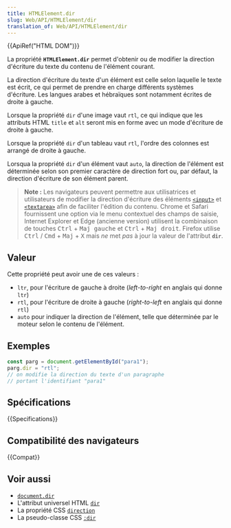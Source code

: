 ```yaml
---
title: HTMLElement.dir
slug: Web/API/HTMLElement/dir
translation_of: Web/API/HTMLElement/dir
---
```


{{ApiRef("HTML DOM")}}

La propriété **`HTMLElement.dir`** permet d'obtenir ou de modifier la direction d'écriture du texte du contenu de l'élément courant.

La direction d'écriture du texte d'un élément est celle selon laquelle le texte est écrit, ce qui permet de prendre en charge différents systèmes d'écriture. Les langues arabes et hébraïques sont notamment écrites de droite à gauche.

Lorsque la propriété `dir` d'une image vaut `rtl`, ce qui indique que les attributs HTML `title` et `alt` seront mis en forme avec un mode d'écriture de droite à gauche.

Lorsque la propriété `dir` d'un tableau vaut `rtl`, l'ordre des colonnes est arrangé de droite à gauche.

Lorsqua la propriété `dir` d'un élément vaut `auto`, la direction de l'élément est déterminée selon son premier caractère de direction fort ou, par défaut, la direction d'écriture de son élément parent.

> **Note :** Les navigateurs peuvent permettre aux utilisatrices et utilisateurs de modifier la direction d'écriture des éléments [`<input>`](/fr/docs/Web/HTML/Element/input) et [`<textarea>`](/fr/docs/Web/HTML/Element/textarea) afin de faciliter l'édition du contenu. Chrome et Safari fournissent une option via le menu contextuel des champs de saisie, Internet Explorer et Edge (ancienne version) utilisent la combinaison de touches <kbd>Ctrl</kbd> + <kbd>Maj gauche</kbd> et <kbd>Ctrl</kbd> + <kbd>Maj droit</kbd>. Firefox utilise <kbd>Ctrl</kbd> / <kbd>Cmd</kbd> + <kbd>Maj</kbd> + <kbd>X</kbd> mais _ne_ met _pas_ à jour la valeur de l'attribut **`dir`**.

## Valeur

Cette propriété peut avoir une de ces valeurs&nbsp;:

- `ltr`, pour l'écriture de gauche à droite (<i lang="en">left-to-right</i> en anglais qui donne `ltr`)
- `rtl`, pour l'écriture de droite à gauche (<i lang="en">right-to-left</i> en anglais qui donne `rtl`)
- `auto` pour indiquer la direction de l'élément, telle que déterminée par le moteur selon le contenu de l'élément.

## Exemples

```js
const parg = document.getElementById("para1");
parg.dir = "rtl";
// on modifie la direction du texte d'un paragraphe
// portant l'identifiant "para1"
```

## Spécifications

{{Specifications}}

## Compatibilité des navigateurs

{{Compat}}

## Voir aussi

- [`document.dir`](/fr/docs/Web/API/document/dir)
- L'attribut universel HTML [`dir`](/fr/docs/Web/HTML/Global_attributes/dir)
- La propriété CSS [`direction`](/fr/docs/Web/CSS/direction)
- La pseudo-classe CSS [`:dir`](/fr/docs/Web/CSS/:dir)
